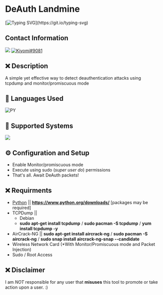 # DeAuth Landmine
[![Typing SVG](https://readme-typing-svg.herokuapp.com?font=Inconsolata&duration=3000&color=D404F7&vCenter=true&height=25&lines=Have+questions%3F;Feel+free+to+DM+me+on+Discord!)](https://git.io/typing-svg)

## Contact Information 
<a href="mailto:chevybot123@gmail.com"><img src="https://img.shields.io/badge/Gmail-D14836?style=for-the-badge&logo=gmail&logoColor=white"></a>
<a href="https://discordapp.com/users/359794704847601674"><img src="https://img.shields.io/badge/Discord-7289DA?style=for-the-badge&logo=discord&logoColor=white" alt="Kiyomi#9081" ></a>

## ❌ Description
A simple yet effective way to detect deauthentication attacks using tcpdump and monitor/promiscuous mode 

## 🔨 Languages Used
![PY](https://custom-icon-badges.herokuapp.com/badge/Python-black.svg?logo=python&logoColor=blue)

## 🔨 Supported Systems
<img src="https://img.shields.io/badge/linux-black?style=flat-square&logo=linux"/>



## ⚙️ Configuration and Setup
  - Enable Monitor/promiscuous mode
  - Execute using sudo (*super user do*) permissions
  - That's all. Await DeAuth packets!
  
  
  
## ❌ Requirments
- [Python](https://www.python.org/downloads/) || **https://www.python.org/downloads/** [packages may be required]
- TCPDump || 
  - Debian
   - **sudo apt-get install tcpdump** / **sudo pacman -S tcpdump** / **yum install tcpdump -y**
- AirCrack-NG || **sudo apt-get install aircrack-ng** / **sudo pacman -S aircrack-ng** / **sudo snap install aircrack-ng-snap --candidate**
- Wireless Network Card (*With Monitor/Promiscuous mode and Packet Injection)
- Sudo / Root Access



## ❌ Disclaimer
I am *NOT* responsible for any user that **misuses** this tool to promote or take action upon a user. :)
